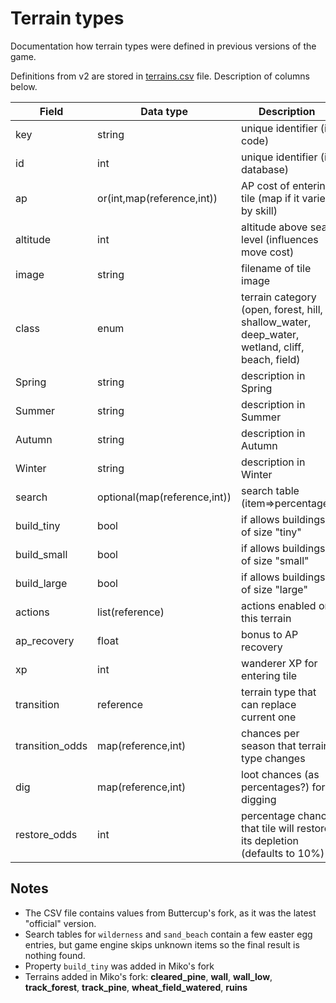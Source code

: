 # Terrain types

Documentation how terrain types were defined in previous versions of the game.

Definitions from v2 are stored in [terrains.csv](data/terrains.csv) file.
Description of columns below.

| Field           | Data type                    | Description                                                                                    |
|-----------------|------------------------------|------------------------------------------------------------------------------------------------|
| key             | string                       | unique identifier (in code)                                                                    |
| id              | int                          | unique identifier (in database)                                                                |
| ap              | or(int,map(reference,int))   | AP cost of entering tile (map if it varies by skill)                                           |
| altitude        | int                          | altitude above sea level (influences move cost)                                                |
| image           | string                       | filename of tile image                                                                         |
| class           | enum                         | terrain category (open, forest, hill, shallow_water, deep_water, wetland, cliff, beach, field) |
| Spring          | string                       | description in Spring                                                                          |
| Summer          | string                       | description in Summer                                                                          |
| Autumn          | string                       | description in Autumn                                                                          |
| Winter          | string                       | description in Winter                                                                          |
| search          | optional(map(reference,int)) | search table (item=>percentage)                                                                |
| build_tiny      | bool                         | if allows buildings of size "tiny"                                                             |
| build_small     | bool                         | if allows buildings of size "small"                                                            |
| build_large     | bool                         | if allows buildings of size "large"                                                            |
| actions         | list(reference)              | actions enabled on this terrain                                                                |
| ap_recovery     | float                        | bonus to AP recovery                                                                           |
| xp              | int                          | wanderer XP for entering tile                                                                  |
| transition      | reference                    | terrain type that can replace current one                                                      |
| transition_odds | map(reference,int)           | chances per season that terrain type changes                                                   |
| dig             | map(reference,int)           | loot chances (as percentages?) for digging                                                     |
| restore_odds    | int                          | percentage chance that tile will restore its depletion (defaults to 10%)                       |

## Notes

- The CSV file contains values from Buttercup's fork,
  as it was the latest "official" version.
- Search tables for `wilderness` and `sand_beach` contain a few easter egg
  entries, but game engine skips unknown items so the final result is nothing
  found.
- Property `build_tiny` was added in Miko's fork
- Terrains added in Miko's fork: **cleared_pine**, **wall**, **wall_low**,
  **track_forest**, **track_pine**, **wheat_field_watered**, **ruins**
